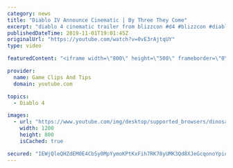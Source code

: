 ```yaml
---
category: news
title: "Diablo IV Announce Cinematic | By Three They Come"
excerpt: "diablo 4 cinematic trailer from blizzcon #d4 #blizzcon #diablo."
publishedDateTime: 2019-11-01T19:01:45Z
originalUrl: "https://youtube.com/watch?v=0vE3rAjtqUY"
type: video

featuredContent: "<iframe width=\"800\" height=\"500\" frameborder=\"0\" src=\"https://www.youtube.com/embed/0vE3rAjtqUY\" allow=\"accelerometer; autoplay; encrypted-media; gyroscope; picture-in-picture\" allowfullscreen></iframe>"

provider:
  name: Game Clips And Tips
  domain: youtube.com

topics:
  - Diablo 4

images:
  - url: "https://www.youtube.com/img/desktop/supported_browsers/dinosaur.png"
    width: 1200
    height: 800
    isCached: true

secured: "IEWjQleQHZdEM0E4CbSy0MpYymoKPtKxFih7RK78yUMK3Qd8XJeGcqonoYpidv/5oVCIX2FoREUOgQ7jCxCSf5LuiicKocNkG/JuBIyU5Im8w+S1yT2KFaVqxeOm2D9uLbWFFNBF/3PnyaKJ5NIuhvvHj8bVr49RswW4oZWxoIFYaLwE5kTSC9w8TDya0NazKnIVKM7m8i6huhJdJKTQozMXP4x/EPmAKrMuP9y/ej47h+N2RzjEjL58PXtm2mpBRHBKG216ael6DLZrL2b+ZMU27LJQHuN5+H+zXogMp8a00ezvcVtrcfi1j/IhIOZKUDC4a6QIc5Hohzvll8It57r1AV6nUCY/Da6fLvhWznzd8KoSx/ocuwhsGVnpC9lkF7K+TLYy23/wMm4iW6JWZA==;DGPh4bomwEmUm3+SwHfPew=="
---
```


